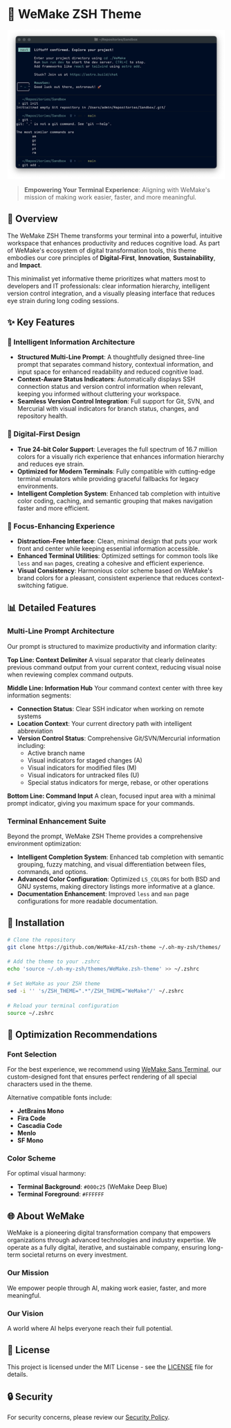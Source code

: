 # 💙 WeMake ZSH Theme

![WeMake ZSH Theme Preview](https://raw.githubusercontent.com/WeMake-AI/zsh-theme/main/assets/terminal-preview.png)

> **Empowering Your Terminal Experience**: Aligning with WeMake's mission of making work easier, faster, and more meaningful.

## 🚀 Overview

The WeMake ZSH Theme transforms your terminal into a powerful, intuitive workspace that enhances productivity and reduces cognitive load. As part of WeMake's ecosystem of digital transformation tools, this theme embodies our core principles of **Digital-First**, **Innovation**, **Sustainability**, and **Impact**.

This minimalist yet informative theme prioritizes what matters most to developers and IT professionals: clear information hierarchy, intelligent version control integration, and a visually pleasing interface that reduces eye strain during long coding sessions.

## ✨ Key Features

### 🔹 Intelligent Information Architecture

- **Structured Multi-Line Prompt**: A thoughtfully designed three-line prompt that separates command history, contextual information, and input space for enhanced readability and reduced cognitive load.
- **Context-Aware Status Indicators**: Automatically displays SSH connection status and version control information when relevant, keeping you informed without cluttering your workspace.
- **Seamless Version Control Integration**: Full support for Git, SVN, and Mercurial with visual indicators for branch status, changes, and repository health.

### 🔹 Digital-First Design

- **True 24-bit Color Support**: Leverages the full spectrum of 16.7 million colors for a visually rich experience that enhances information hierarchy and reduces eye strain.
- **Optimized for Modern Terminals**: Fully compatible with cutting-edge terminal emulators while providing graceful fallbacks for legacy environments.
- **Intelligent Completion System**: Enhanced tab completion with intuitive color coding, caching, and semantic grouping that makes navigation faster and more efficient.

### 🔹 Focus-Enhancing Experience

- **Distraction-Free Interface**: Clean, minimal design that puts your work front and center while keeping essential information accessible.
- **Enhanced Terminal Utilities**: Optimized settings for common tools like `less` and `man` pages, creating a cohesive and efficient experience.
- **Visual Consistency**: Harmonious color scheme based on WeMake's brand colors for a pleasant, consistent experience that reduces context-switching fatigue.

## 📊 Detailed Features

### Multi-Line Prompt Architecture

Our prompt is structured to maximize productivity and information clarity:

**Top Line: Context Delimiter**
A visual separator that clearly delineates previous command output from your current context, reducing visual noise when reviewing complex command outputs.

**Middle Line: Information Hub**
Your command context center with three key information segments:

- **Connection Status**: Clear SSH indicator when working on remote systems
- **Location Context**: Your current directory path with intelligent abbreviation
- **Version Control Status**: Comprehensive Git/SVN/Mercurial information including:
  - Active branch name
  - Visual indicators for staged changes (A)
  - Visual indicators for modified files (M)
  - Visual indicators for untracked files (U)
  - Special status indicators for merge, rebase, or other operations

**Bottom Line: Command Input**
A clean, focused input area with a minimal prompt indicator, giving you maximum space for your commands.

### Terminal Enhancement Suite

Beyond the prompt, WeMake ZSH Theme provides a comprehensive environment optimization:

- **Intelligent Completion System**: Enhanced tab completion with semantic grouping, fuzzy matching, and visual differentiation between files, commands, and options.
- **Advanced Color Configuration**: Optimized `LS_COLORS` for both BSD and GNU systems, making directory listings more informative at a glance.
- **Documentation Enhancement**: Improved `less` and `man` page configurations for more readable documentation.

## 🔧 Installation

```bash
# Clone the repository
git clone https://github.com/WeMake-AI/zsh-theme ~/.oh-my-zsh/themes/

# Add the theme to your .zshrc
echo 'source ~/.oh-my-zsh/themes/WeMake.zsh-theme' >> ~/.zshrc

# Set WeMake as your ZSH theme
sed -i '' 's/ZSH_THEME=".*"/ZSH_THEME="WeMake"/' ~/.zshrc

# Reload your terminal configuration
source ~/.zshrc
```

## 🎨 Optimization Recommendations

### Font Selection

For the best experience, we recommend using [WeMake Sans Terminal](https://github.com/WeMake-AI/WeMake-Sans-Terminal-Font), our custom-designed font that ensures perfect rendering of all special characters used in the theme.

Alternative compatible fonts include:

- **JetBrains Mono**
- **Fira Code**
- **Cascadia Code**
- **Menlo**
- **SF Mono**

### Color Scheme

For optimal visual harmony:

- **Terminal Background**: `#000c25` (WeMake Deep Blue)
- **Terminal Foreground**: `#FFFFFF`

## 🌐 About WeMake

WeMake is a pioneering digital transformation company that empowers organizations through advanced technologies and industry expertise. We operate as a fully digital, iterative, and sustainable company, ensuring long-term societal returns on every investment.

### Our Mission

We empower people through AI, making work easier, faster, and more meaningful.

### Our Vision

A world where AI helps everyone reach their full potential.

## 📜 License

This project is licensed under the MIT License - see the [LICENSE](./docs/LICENSE) file for details.

## 🔒 Security

For security concerns, please review our [Security Policy](./docs/SECURITY.md).
